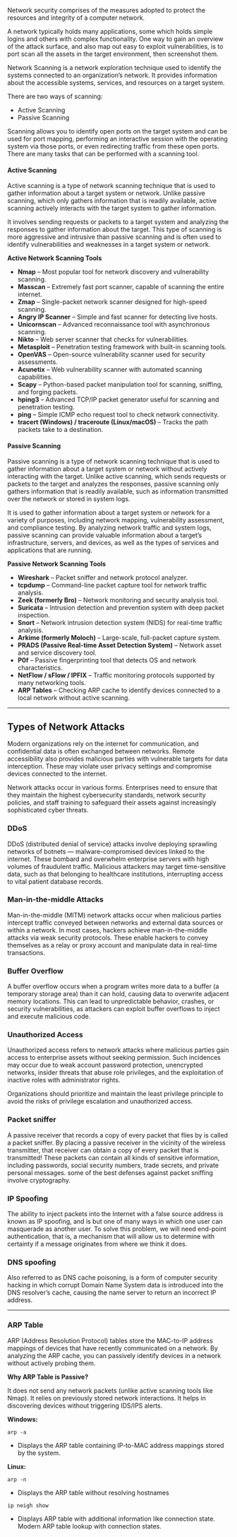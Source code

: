 
Network security comprises of the measures adopted to protect the resources and integrity of a computer network.

A network typically holds many applications, some which holds simple logins and others with complex functionality. One way to gain an overview of the attack surface, and also map out easy to exploit vulnerabilities, is to port scan all the assets in the target environment, then screenshot them.

Network Scanning  is a network exploration technique used to identify the systems connected to an organization’s network. It provides information about the accessible systems, services, and resources on a target system. 

There are two ways of scanning: 

- Active Scanning
- Passive Scanning

Scanning allows you to identify open ports on the target system and can be used for port mapping, performing an interactive session with the operating system via those ports, or even redirecting traffic from these open ports. There are many tasks that can be performed with a scanning tool.

#### Active Scanning

Active scanning is a type of network scanning technique that is used to gather information about a target system or network. Unlike passive scanning, which only gathers information that is readily available, active scanning actively interacts with the target system to gather information.

It involves sending requests or packets to a target system and analyzing the responses to gather information about the target. This type of scanning is more aggressive and intrusive than passive scanning and is often used to identify vulnerabilities and weaknesses in a target system or network.

**Active Network Scanning Tools**  

- **Nmap** – Most popular tool for network discovery and vulnerability scanning.
- **Masscan** – Extremely fast port scanner, capable of scanning the entire internet.
- **Zmap** – Single-packet network scanner designed for high-speed scanning.
- **Angry IP Scanner** – Simple and fast scanner for detecting live hosts.
- **Unicornscan** – Advanced reconnaissance tool with asynchronous scanning.
- **Nikto** – Web server scanner that checks for vulnerabilities.
- **Metasploit** – Penetration testing framework with built-in scanning tools.
- **OpenVAS** – Open-source vulnerability scanner used for security assessments.
- **Acunetix** – Web vulnerability scanner with automated scanning capabilities.
- **Scapy** – Python-based packet manipulation tool for scanning, sniffing, and forging packets.
- **hping3** – Advanced TCP/IP packet generator useful for scanning and penetration testing.
- **ping** – Simple ICMP echo request tool to check network connectivity.
- **tracert (Windows) / traceroute (Linux/macOS)** – Tracks the path packets take to a destination.


#### Passive Scanning

Passive scanning is a type of network scanning technique that is used to gather information about a target system or network without actively interacting with the target. Unlike active scanning, which sends requests or packets to the target and analyzes the responses, passive scanning only gathers information that is readily available, such as information transmitted over the network or stored in system logs.

It is used to gather information about a target system or network for a variety of purposes, including network mapping, vulnerability assessment, and compliance testing. By analyzing network traffic and system logs, passive scanning can provide valuable information about a target’s infrastructure, servers, and devices, as well as the types of services and applications that are running.

**Passive Network Scanning Tools**  

- **Wireshark** – Packet sniffer and network protocol analyzer.
- **tcpdump** – Command-line packet capture tool for network traffic analysis.
- **Zeek (formerly Bro)** – Network monitoring and security analysis tool.
- **Suricata** – Intrusion detection and prevention system with deep packet inspection.
- **Snort** – Network intrusion detection system (NIDS) for real-time traffic analysis.
- **Arkime (formerly Moloch)** – Large-scale, full-packet capture system.
- **PRADS (Passive Real-time Asset Detection System)** – Network asset and service discovery tool.
- **P0f** – Passive fingerprinting tool that detects OS and network characteristics.
- **NetFlow / sFlow / IPFIX** – Traffic monitoring protocols supported by many networking tools.
- **ARP Tables** – Checking ARP cache to identify devices connected to a local network without active scanning.

---


## Types of Network Attacks

Modern organizations rely on the internet for communication, and confidential data is often exchanged between networks. Remote accessibility also provides malicious parties with vulnerable targets for data interception. These may violate user privacy settings and compromise devices connected to the internet.

Network attacks occur in various forms. Enterprises need to ensure that they maintain the highest cybersecurity standards, network security policies, and staff training to safeguard their assets against increasingly sophisticated cyber threats. 

### DDoS

DDoS (distributed denial of service) attacks involve deploying sprawling networks of botnets — malware-compromised devices linked to the internet. These bombard and overwhelm enterprise servers with high volumes of fraudulent traffic. Malicious attackers may target time-sensitive data, such as that belonging to healthcare institutions, interrupting access to vital patient database records. 

### Man-in-the-middle Attacks

Man-in-the-middle (MITM) network attacks occur when malicious parties intercept traffic conveyed between networks and external data sources or within a network. In most cases, hackers achieve man-in-the-middle attacks via weak security protocols. These enable hackers to convey themselves as a relay or proxy account and manipulate data in real-time transactions. 


### Buffer Overflow

A buffer overflow occurs when a program writes more data to a buffer (a temporary storage area) than it can hold, causing data to overwrite adjacent memory locations. This can lead to unpredictable behavior, crashes, or security vulnerabilities, as attackers can exploit buffer overflows to inject and execute malicious code.

### Unauthorized Access

Unauthorized access refers to network attacks where malicious parties gain access to enterprise assets without seeking permission. Such incidences may occur due to weak account password protection, unencrypted networks, insider threats that abuse role privileges, and the exploitation of inactive roles with administrator rights. 

Organizations should prioritize and maintain the least privilege principle to avoid the risks of privilege escalation and unauthorized access. 

### Packet sniffer

A passive receiver that records a copy of every packet that flies by is called a packet sniffer. By placing a passive receiver in the vicinity of the wireless transmitter, that receiver can obtain a copy of every packet that is transmitted! These packets can contain all kinds of sensitive information, including passwords, social security numbers, trade secrets, and private personal messages. some of the best defenses against packet sniffing involve cryptography. 

### IP Spoofing 

The ability to inject packets into the Internet with a false source address is known as IP spoofing, and is but one of many ways in which one user can masquerade as another user. To solve this problem, we will need end-point authentication, that is, a mechanism that will allow us to determine with certainty if a message originates from where we think it does.

### DNS spoofing

Also referred to as DNS cache poisoning, is a form of computer security hacking in which corrupt Domain Name System data is introduced into the DNS resolver’s cache, causing the name server to return an incorrect IP address. 

---

### ARP Table

ARP (Address Resolution Protocol) tables store the MAC-to-IP address mappings of devices that have recently communicated on a network. By analyzing the ARP cache, you can passively identify devices in a network without actively probing them.

**Why ARP Table is Passive?**

It does not send any network packets (unlike active scanning tools like Nmap).
It relies on previously stored network interactions.
It helps in discovering devices without triggering IDS/IPS alerts.

**Windows:**

```
arp -a
```

- Displays the ARP table containing IP-to-MAC address mappings stored by the system.

**Linux:**

```
arp -n
```

- Displays the ARP table without resolving hostnames

```
ip neigh show
```

- Displays ARP table with additional information like connection state. Modern ARP table lookup with connection states.

